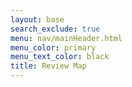 ```yaml
---
layout: base
search_exclude: true
menu: nav/mainHeader.html
menu_color: primary
menu_text_color: black
title: Review Map
---
```


<div id="map-content-container" class="w-full h-screen flex">
    <div class="w-full h-full" id="map"></div>
</div>
<link href="https://api.mapbox.com/mapbox-gl-js/v3.11.0/mapbox-gl.css" rel="stylesheet">
<script src="https://api.mapbox.com/mapbox-gl-js/v3.11.0/mapbox-gl.js"></script>

<script>
mapboxgl.accessToken = "pk.eyJ1IjoidHZpY2syMiIsImEiOiJjbWE0NnZnMjgwM3hqMmxxMGozcG9lZGV3In0.Uzle_LswY-hBLs45_SdBoQ";

const map = new mapboxgl.Map({
  container: "map", // container ID
  style: "mapbox://styles/tvick22/cma1950p2014401so2fzsb0ya",
  center: [-117.1214, 33.0144], // starting position [lng, lat]. Note that lat must be set between -90 and 90
  zoom: 16, // starting zoom
});

window.addEventListener("load", function () {
  map.resize();
});

const mapElement = document.getElementById("map");
const mapContainer = document.getElementById("map-content-container");

//Review Popup
let popupDiv = document.createElement("div");
popupDiv.className = `
    fixed top-1/2 left-1/2 transform -translate-x-1/2 -translate-y-1/2
    bg-white p-6 sm:w-2/3 w-1/2 rounded-lg shadow-lg z-20
    hidden
  `;
mapContainer.appendChild(popupDiv);

let backgroundClickZone = document.createElement("div");
backgroundClickZone.className = `
    fixed inset-0
    z-10
    hidden
  `;
backgroundClickZone.addEventListener("click", () => {
  hideReviewPopup();
});
mapContainer.appendChild(backgroundClickZone);

map.on("click", "road", (e) => {
  const road = e.features[0];

  const roadName = road.properties.name;

  if (popupDiv.classList.contains("hidden")) {
    showReviewPopup(roadName);
  } else {
    hideReviewPopup();
  }
});

function hideReviewPopup() {
  mapElement.classList.remove("blur-sm");
  if (currentMarker) {
    currentMarker.remove();
  }
  popupDiv.innerText = ``;
  popupDiv.classList.add("hidden");
  backgroundClickZone.classList.add("hidden");
}

let feature;
let highlightedRoads = [];

map.addInteraction("move-handler", {
  type: "mousemove",
  target: {
    layerId: "road",
  },
  handler: (e) => {
    if (e.feature) {
      if (feature) {
        highlightedRoads.forEach((road) => {
          map.setFeatureState(road, { ["selected"]: false });
        });
        map.setFeatureState(feature, { ["selected"]: false });
      }

      feature = e.feature;
      const roadName = feature.properties.name;

      const allRenderedRoads = map.queryRenderedFeatures({ layers: ["road"] });

      const selectedRoads = allRenderedRoads.filter((road) => {
        if (road.properties.name == roadName) {
          return true;
        } else {
          return false;
        }
      });

      selectedRoads.forEach((road) => {
        highlightedRoads.push(road);
        map.setFeatureState(road, { ["selected"]: true });
      });

      map.setFeatureState(feature, { ["selected"]: true });
    }
  },
});

map.addInteraction("map-handler", {
  type: "mousemove",
  handler: (e) => {
    highlightedRoads.forEach((road) => {
      map.setFeatureState(road, { ["selected"]: false });
    });
    if (feature) {
      const roadName = feature.properties.name;
      highlightedRoads.forEach((road, i) => {
        map.setFeatureState(road, { ["selected"]: false });
        highlightedRoads = [];
      });
      map.setFeatureState(feature, { ["selected"]: false });
      feature = null;
    }

    return false;
  },
});

function showReviewPopup(roadName) {
  mapElement.classList.add("blur-sm");

  popupDiv.innerHTML = `
      <h1 class="text-[{{site.colors.primary}}] font-extrabold text-3xl mb-6 text-center">
          Leave a Review
      </h1>

      <div class="space-y-6">
        <!-- Road Name Display -->
        <div>
          <h2 class="w-full p-4 text-black text-2xl font-bold text-center">
            ${roadName}
          </h2>
        </div>

          <!-- Star Rating -->
          <div class="text-center">
            <p class="text-lg font-medium text-gray-700 mb-2">Rate this road</p>
            <div id="star-inputs" class="flex justify-center space-x-2">
              <button class="star text-gray-300 hover:text-yellow-400 text-4xl focus:outline-none" data-value="1">★</button>
              <button class="star text-gray-300 hover:text-yellow-400 text-4xl focus:outline-none" data-value="2">★</button>
              <button class="star text-gray-300 hover:text-yellow-400 text-4xl focus:outline-none" data-value="3">★</button>
              <button class="star text-gray-300 hover:text-yellow-400 text-4xl focus:outline-none" data-value="4">★</button>
              <button class="star text-gray-300 hover:text-yellow-400 text-4xl focus:outline-none" data-value="5">★</button>
            </div>
            <input type="hidden" id="rating" name="rating" value="0">
          </div>

        <!-- Comment Input -->
        <div>
            <label for="comment" class="block text-lg text-gray-700 font-medium mb-2">Comment</label>
            <textarea id="comment" name="comment" rows="4" class="w-full p-4 rounded-lg border-2 border-gray-300 focus:ring-2 focus:ring-[{{site.colors.primary}}] focus:outline-none" placeholder="Write your review here..." required></textarea>
        </div>

        <!-- Submit Button -->
        <div class="text-center">
            <button id="submit-btn" type="submit" class="mt-4 px-6 py-3 rounded-full bg-[{{site.colors.primary}}] text-white font-semibold shadow-lg hover:bg-[{{site.colors.primary-hover}}] transition-transform duration-300 hover:scale-105">
                Submit Review
            </button>
        </div>
      </div>
    `;

  // Stars
  const stars = popupDiv.querySelectorAll(".star");
  const ratingInput = popupDiv.querySelector("#rating");

  stars.forEach((star, index) => {
    star.addEventListener("mouseenter", () => {
      // Highlight all stars up to the hovered one
      stars.forEach((s, i) => {
        if (i <= index) {
          s.classList.add("text-yellow-400");
          s.classList.remove("text-gray-300");
        } else {
          s.classList.remove("text-yellow-400");
          s.classList.add("text-gray-300");
        }
      });
    });

    star.addEventListener("mouseleave", () => {
      // On mouse leave, reset based on the selected rating
      const selectedRating = parseInt(ratingInput.value);
      stars.forEach((s, i) => {
        if (i < selectedRating) {
          s.classList.add("text-yellow-400");
          s.classList.remove("text-gray-300");
        } else {
          s.classList.remove("text-yellow-400");
          s.classList.add("text-gray-300");
        }
      });
    });

    star.addEventListener("click", () => {
      // Save selected rating
      ratingInput.value = star.getAttribute("data-value");
    });
  });

  // Submit
  const submitBtn = popupDiv.querySelector("#submit-btn");
  const commentInput = popupDiv.querySelector("#comment");
  const starInputBox = popupDiv.querySelector("#star-inputs");

  let starMissingTimeout = false;
  let commentMissingTimeout = false;

  submitBtn.addEventListener("click", () => {
    if (ratingInput.value == 0) {
      if (starMissingTimeout) {
        clearTimeout(starMissingTimeout);
      }
      starInputBox.classList.add("ring-1");
      starInputBox.classList.add("ring-red-500");

      starMissingTimeout = setTimeout(() => {
        starInputBox.classList.remove("ring-1");
        starInputBox.classList.remove("ring-red-500");
      }, 1000);
    }
    if (!commentInput.value) {
      if (commentMissingTimeout) {
        clearTimeout(commentMissingTimeout);
      }
      commentInput.classList.add("ring-1");
      commentInput.classList.add("ring-red-500");

      commentMissingTimeout = setTimeout(() => {
        commentInput.classList.remove("ring-1");
        commentInput.classList.remove("ring-red-500");
      }, 1000);
    }
    if (ratingInput.value == 0 || !commentInput.value) {
      return;
    }
    const rating = ratingInput.value;
    const comment = commentInput.value;

    let stars = "";
    for (let i = 0; i < 5; i++) {
      if (i < rating) {
        stars += `<span class="text-yellow-400 text-4xl">★</span>`; // Yellow for rated stars
      } else {
        stars += `<span class="text-gray-300 text-4xl">★</span>`; // Gray for unselected stars
      }
    }

    popupDiv.innerHTML = `
        <h1 class="text-gray-400 font-extrabold text-3xl mb-6 text-center">
            Confirm Your Review
        </h1>

        <div class="space-y-6">
            <!-- Road Name Display -->
            <div>
                <h2 class="w-full p-4 text-gray-900 text-2xl font-bold text-center">
                    ${roadName}
                </h2>
            </div>

            <!-- Star Rating Display -->
            <div class="text-center">
                <p class="text-lg font-medium text-gray-600 mb-2">Your Rating</p>
                <div class="flex justify-center space-x-2">
                  ${stars}
                </div>
            </div>

            <!-- Comment Display -->
            <div>
                <label for="comment" class="block text-lg text-gray-600 font-medium mb-2">Your Comment</label>
                <p class="w-full p-4 rounded-lg bg-gray-100 text-black">
                    <!-- Dynamically show the comment here -->
                    ${comment}
                </p>
            </div>

            <!-- Confirm Button -->
            <div class="text-center">
              <button id="confirm" type="submit" class="mt-4 px-6 py-3 rounded-full bg-[{{site.colors.primary}}] text-white font-semibold shadow-lg hover:bg-[{{site.colors.primary-hover}}] transition-transform duration-300 hover:scale-105">
                  Confirm Review
              </button>
            </div>
        </div>
      `;

      popupDiv.querySelector("#confirm").onclick=async () => {
        const review = await postReview(roadName, comment, rating)

        if (review) {
          hideReviewPopup()
        }
      }

  });

  popupDiv.classList.remove("hidden");
  backgroundClickZone.classList.remove("hidden");
}

// Mouse Cursor
map.on("mouseenter", "road", function () {
  map.getCanvas().style.cursor = "pointer";
});
map.on("mouseleave", "road", function () {
  map.getCanvas().style.cursor = "";
});

// Map Marker
let currentMarker = null;
map.on("click", "road", (e) => {
  // Remove the old marker if it exists
  if (currentMarker) {
    currentMarker.remove();
  }

  // Add a new marker at the clicked location
  currentMarker = new mapboxgl.Marker().setLngLat(e.lngLat).addTo(map);
});

let pythonURI;
if (location.hostname === "localhost") {
  pythonURI = "http://localhost:8887";
} else if (location.hostname === "127.0.0.1") {
  pythonURI = "http://127.0.0.1:8887";
} else {
  pythonURI = "https://motor.stu.nighthawkcodingsociety.com";
}

async function postReview(roadName, comment, rating) {
  const postOptions = {
    method: "POST", // *GET, POST, PUT, DELETE, etc.
    mode: "cors", // no-cors, *cors, same-origin
    cache: "default", // *default, no-cache, reload, force-cache, only-if-cached
    credentials: "include", // include, same-origin, omit
    headers: {
      "Content-Type": "application/json",
      "X-Origin": "client", // New custom header to identify source
    },
    body: JSON.stringify({
      road_name: roadName,
      description: comment,
      rating: rating,
    }),
  };

  const endpoint = pythonURI + "/api/review";

  try {
    const response = await fetch(endpoint, postOptions);

    if (!response.ok) {
      throw new Error(`Failed to POST review: ${response.status}`);
    }

    return response.json();
  } catch (error) {
    console.error("Error POSTing review:", error.message);
  }
}
</script>
